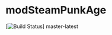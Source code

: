 modSteamPunkAge
=================
[![Build Status](https://travis-ci.org/MinecraftRussianModdingCommunity/modSteamPunkAge.svg)] master-latest
